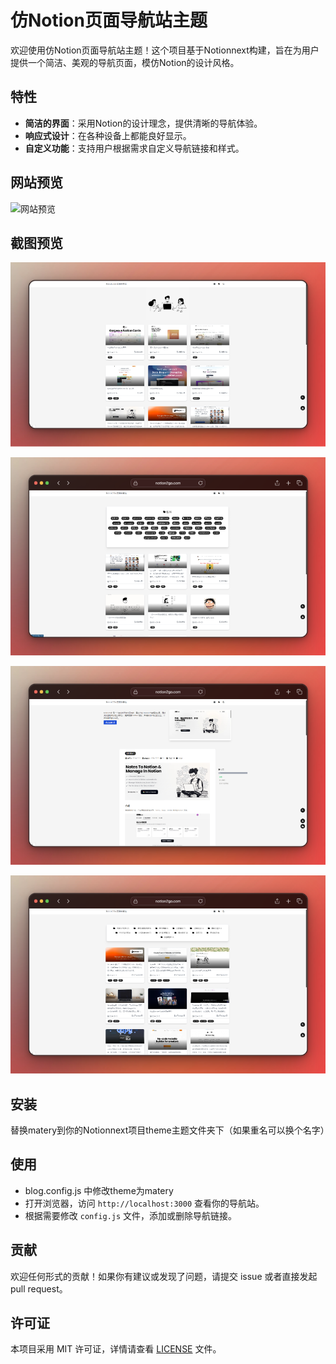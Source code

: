 # 仿Notion页面导航站主题

欢迎使用仿Notion页面导航站主题！这个项目基于Notionnext构建，旨在为用户提供一个简洁、美观的导航页面，模仿Notion的设计风格。

## 特性

- **简洁的界面**：采用Notion的设计理念，提供清晰的导航体验。
- **响应式设计**：在各种设备上都能良好显示。
- **自定义功能**：支持用户根据需求自定义导航链接和样式。
## 网站预览

![网站预览](https://notion2go.com/)

## 截图预览

![截图预览](postspark_export_12-18-2024_20-54-58.png)

![截图预览](postspark_export_12-18-2024_20-55-58.png)

![截图预览](postspark_export_12-18-2024_20-55-43.png)

![截图预览](postspark_export_12-18-2024_20-55-50.png)

## 安装

替换matery到你的Notionnext项目theme主题文件夹下（如果重名可以换个名字）

## 使用
- blog.config.js 中修改theme为matery
- 打开浏览器，访问 `http://localhost:3000` 查看你的导航站。
- 根据需要修改 `config.js` 文件，添加或删除导航链接。

## 贡献

欢迎任何形式的贡献！如果你有建议或发现了问题，请提交 issue 或者直接发起 pull request。

## 许可证

本项目采用 MIT 许可证，详情请查看 [LICENSE](LICENSE) 文件。

